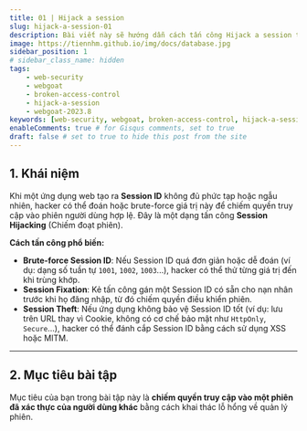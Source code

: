 ```yaml
---
title: 01 | Hijack a session
slug: hijack-a-session-01
description: Bài viết này sẽ hướng dẫn cách tấn công Hijack a session trên WebGoat 2023.8
image: https://tiennhm.github.io/img/docs/database.jpg
sidebar_position: 1
# sidebar_class_name: hidden
tags: 
    - web-security
    - webgoat
    - broken-access-control
    - hijack-a-session
    - webgoat-2023.8
keywords: [web-security, webgoat, broken-access-control, hijack-a-session, webgoat-2023.8]
enableComments: true # for Gisqus comments, set to true
draft: false # set to true to hide this post from the site
---
```


## **1. Khái niệm**  
Khi một ứng dụng web tạo ra **Session ID** không đủ phức tạp hoặc ngẫu nhiên, hacker có thể đoán hoặc brute-force giá trị này để chiếm quyền truy cập vào phiên người dùng hợp lệ. Đây là một dạng tấn công **Session Hijacking** (Chiếm đoạt phiên).  

**Cách tấn công phổ biến:**  
- **Brute-force Session ID**: Nếu Session ID quá đơn giản hoặc dễ đoán (ví dụ: dạng số tuần tự `1001`, `1002`, `1003`...), hacker có thể thử từng giá trị đến khi trùng khớp.  
- **Session Fixation**: Kẻ tấn công gán một Session ID có sẵn cho nạn nhân trước khi họ đăng nhập, từ đó chiếm quyền điều khiển phiên.  
- **Session Theft**: Nếu ứng dụng không bảo vệ Session ID tốt (ví dụ: lưu trên URL thay vì Cookie, không có cơ chế bảo mật như `HttpOnly`, `Secure`...), hacker có thể đánh cắp Session ID bằng cách sử dụng XSS hoặc MITM.  

---

## **2. Mục tiêu bài tập**  
Mục tiêu của bạn trong bài tập này là **chiếm quyền truy cập vào một phiên đã xác thực của người dùng khác** bằng cách khai thác lỗ hổng về quản lý phiên.  
